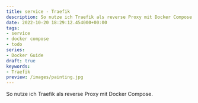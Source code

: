 ```yaml
---
title: service - Traefik
description: So nutze ich Traefik als reverse Proxy mit Docker Compose
date: 2022-10-20 18:29:12.454000+00:00
tags:
- service
- docker compose
- todo
series:
- Docker Guide
draft: true
keywords:
- Traefik
preview: /images/painting.jpg
---
```



So nutze ich Traefik als reverse Proxy mit Docker Compose.
